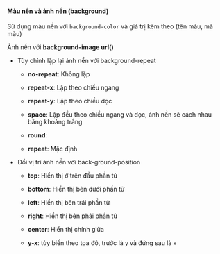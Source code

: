 #### Màu nền và ảnh nền (background)

Sử dụng màu nền với `background-color` và giá trị kèm theo (tên màu, mã màu)

Ảnh nền với **background-image  url()**

- Tùy chỉnh lặp lại ảnh nền với background-repeat

	+ __no-repeat__: Không lặp
	 
	+ __repeat-x__: Lặp theo chiều ngang

	+ __repeat-y__: Lặp theo chiều dọc

	+ __space__: Lặp đều theo chiều ngang và dọc, ảnh nền sẽ cách nhau bằng khoảng trắng

	+ __round__: 

	+ __repeat__: Mặc định	


- Đổi vị trí ảnh nền với back-ground-position

	+ __top__: Hiển thị ở trên đầu phần tử
	
	+ __bottom__: Hiển thị bên dưới phần tử

	+ __left__: Hiển thị bên trái phần tử

	+ __right__: Hiển thị bên phải phần tử

	+ __center__: Hiển thị chính giữa
 
	+ __y-x__: tùy biến theo tọa độ, trước là `y` và đứng sau là `x`


